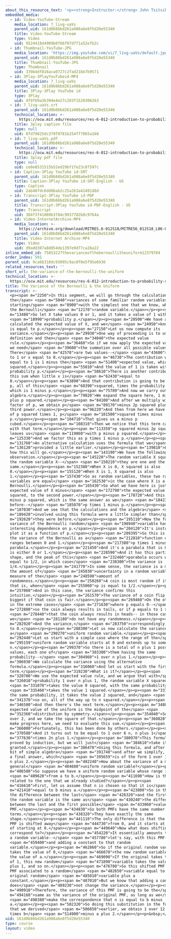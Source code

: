 ```yaml
---
about_this_resource_text: '<p><strong>Instructor:</strong> John Tsitsiklis</p>'
embedded_media:
  - id: Video-YouTube-Stream
    media_location: 7_livg-uaVs
    parent_uid: 161d0b86bd261a988a6e8f5d20e55340
    title: Video-YouTube-Stream
    type: Video
    uid: 9524418d4909b0f66f97d7f1a52efb2c
  - id: Thumbnail-YouTube-JPG
    media_location: 'https://img.youtube.com/vi/7_livg-uaVs/default.jpg'
    parent_uid: 161d0b86bd261a988a6e8f5d20e55340
    title: Thumbnail-YouTube-JPG
    type: Thumbnail
    uid: 339b4df816aca0727c2fad21bb7b9571
  - id: 3Play-3PlayYouTubeid-MP4
    media_location: 7_livg-uaVs
    parent_uid: 161d0b86bd261a988a6e8f5d20e55340
    title: 3Play-3Play YouTube id
    type: 3Play
    uid: 4f9f69a3b394e4e27c203f1520306263
  - id: 7_livg-uaVs.srt
    parent_uid: 161d0b86bd261a988a6e8f5d20e55340
    technical_location: >-
      https://ocw.mit.edu/resources/res-6-012-introduction-to-probability-spring-2018/part-i-the-fundamentals/the-variance-of-the-bernoulli-the-uniform/7_livg-uaVs.srt
    title: 3play caption file
    type: null
    uid: 8fd79825dc379f9781b254ff7065a168
  - id: 7_livg-uaVs.pdf
    parent_uid: 161d0b86bd261a988a6e8f5d20e55340
    technical_location: >-
      https://ocw.mit.edu/resources/res-6-012-introduction-to-probability-spring-2018/part-i-the-fundamentals/the-variance-of-the-bernoulli-the-uniform/7_livg-uaVs.pdf
    title: 3play pdf file
    type: null
    uid: ce8e8531515b52ed29bf1fe23c07597c
  - id: Caption-3Play YouTube id-SRT
    parent_uid: 161d0b86bd261a988a6e8f5d20e55340
    title: Caption-3Play YouTube id-SRT-English - US
    type: Caption
    uid: 2ab48fdc6dd86ab2c25a263a41491d8d
  - id: Transcript-3Play YouTube id-PDF
    parent_uid: 161d0b86bd261a988a6e8f5d20e55340
    title: Transcript-3Play YouTube id-PDF-English - US
    type: Transcript
    uid: 384f3f41069b3784c9937782b8c9764a
  - id: Video-InternetArchive-MP4
    media_location: >-
      https://archive.org/download/MITRES.6-012S18/MITRES6_012S18_L06-03_300k.mp4
    parent_uid: 161d0b86bd261a988a6e8f5d20e55340
    title: Video-Internet Archive-MP4
    type: Video
    uid: d9add387a8d054de1397e9d77ca26a22
inline_embed_id: 75853227thevarianceofthebernoullitheuniform12379784
order_index: 591
parent_uid: 9ca6b310dc93095c9ac0f0e5f95e6930
related_resources_text: ''
short_url: the-variance-of-the-bernoulli-the-uniform
technical_location: >-
  https://ocw.mit.edu/resources/res-6-012-introduction-to-probability-spring-2018/part-i-the-fundamentals/the-variance-of-the-bernoulli-the-uniform
title: The Variance of the Bernoulli & the Uniform
transcript: >-
  <p><span m="2250">In this segment, we will go through the calculation of
  the</span> <span m="5040">variances of some familiar random variables,
  starting</span> <span m="8900">with the simplest one that we know, which is
  the Bernoulli</span> <span m="12170">random variable.</span></p><p><span
  m="13480">So let X take values 0 or 1, and it takes a value of 1 with</span>
  <span m="18990">probability p.</span></p><p><span m="20500">We have already
  calculated the expected value of X, and we</span> <span m="24950">know that it
  is equal to p.</span></p><p><span m="27150">Let us now compute its
  variance.</span></p><p><span m="29930">One way of proceeding is to use the
  definition and then</span> <span m="34040">the expected value
  rule.</span></p><p><span m="36460">So if we now apply the expected value rule,
  we need</span> <span m="39600">the summation over all possible values of X.
  There</span> <span m="42570">are two values--</span> <span m="43600">x equal
  to 1 or x equal to 0.</span></p><p><span m="46730">The contribution when X is
  equal to 1 is 1 minus the</span> <span m="51400">expected value, which is p
  squared.</span></p><p><span m="55010">And the value of 1 is taken with
  probability p.</span></p><p><span m="58610">There is another contribution to
  this sum when little x is</span> <span m="62430">equal to
  0.</span></p><p><span m="63890">And that contribution is going to be 0 minus
  p, all of this</span> <span m="68390">squared, times the probability of 0,
  which is 1 minus p.</span></p><p><span m="75789">And now we carry out some
  algebra.</span></p><p><span m="79020">We expand the square here, 1 minus 2p
  plus p squared.</span></p><p><span m="84100">And after we multiply with this
  factor of p, we obtain p</span> <span m="89170">minus 2p squared plus p to the
  third power.</span></p><p><span m="96220">And then from here we have a factor
  of p squared times 1, p</span> <span m="101500">squared times minus
  p.</span></p><p><span m="104710">That gives us a minus p
  cubed.</span></p><p><span m="108310">Then we notice that this term cancels out
  with that term.</span></p><p><span m="113350">p squared minus 2p squared
  leaves us</span> <span m="119860">with p minus p squared.</span></p><p><span
  m="125330">And we factor this as p times 1 minus p.</span></p><p><span
  m="131760">An alternative calculation uses the formula that we</span> <span
  m="136120">provided a little earlier.</span></p><p><span m="139810">Let's see
  how this will go.</span></p><p><span m="143190">We have the following
  observation.</span></p><p><span m="145220">The random variable X squared and
  the random variable X--</span> <span m="150210">they are one and the
  same.</span></p><p><span m="152380">When X is 0, X squared is also
  0.</span></p><p><span m="155120">When X is 1, X squared is also
  1.</span></p><p><span m="157430">So as random variables, these two random
  variables are equal</span> <span m="162530">in the case where X is a
  Bernoulli.</span></p><p><span m="165430">So what we have here is just the
  expected value of X minus</span> <span m="172790">the expected value of X
  squared, to the second power.</span></p><p><span m="178720">And this is p
  minus p squared, which is the same answer as we</span> <span m="184230">got
  before--</span> <span m="185070">p times 1 minus p.</span></p><p><span
  m="187030">And we see that the calculations and the algebra</span> <span
  m="189420">involved using this formula were a little simpler than</span> <span
  m="192620">they were before.</span></p><p><span m="195110">Now the form of the
  variance of the Bernoulli random</span> <span m="198940">variable has an
  interesting dependence on p.</span></p><p><span m="204120">It's instructive to
  plot it as a function of p.</span></p><p><span m="209395">So this is a plot of
  the variance of the Bernoulli as a</span> <span m="212810">function of p, as p
  ranges between 0 and 1.</span></p><p><span m="217380">p times 1 minus p is a
  parabola.</span></p><p><span m="221450">And it's a parabola that is 0 when p
  is either 0 or 1.</span></p><p><span m="228590">And it has this particular
  shape, and the peak of this</span> <span m="232460">parabola occurs when p is
  equal to 1/2, in which case</span> <span m="238300">the variance is
  1/4.</span></p><p><span m="241770">In some sense, the variance is a measure of
  the amount of</span> <span m="245030">uncertainty in a random variable, a
  measure of the</span> <span m="248590">amount of
  randomness.</span></p><p><span m="250260">A coin is most random if it is fair,
  that is, when</span> <span m="255060">p is equal to 1/2.</span></p><p><span
  m="257060">And in this case, the variance confirms this
  intuition.</span></p><p><span m="261570">The variance of a coin flip is
  biggest if that coin is fair.</span></p><p><span m="269460">On the other hand,
  in the extreme cases</span> <span m="271630">where p equals 0--</span> <span
  m="272880">so the coin always results in tails, or if p equals to 1 so</span>
  <span m="278440">that the coin always results in heads-- in those cases,
  we</span> <span m="281180">do not have any randomness.</span></p><p><span
  m="282920">And the variance,</span> <span m="283750">correspondingly, is equal
  to 0.</span></p><p><span m="288300">Let us now calculate the variance of
  a</span> <span m="290270">uniform random variable.</span></p><p><span
  m="292440">Let us start with a simple case where the range of the</span> <span
  m="295159">uniform random variable starts at 0 and extends up to some
  n.</span></p><p><span m="299370">So there is a total of n plus 1 possible
  values, each one of</span> <span m="303300">them having the same
  probability--</span> <span m="304960">1 over n plus 1.</span></p><p><span
  m="306930">We calculate the variance using the alternative
  formula.</span></p><p><span m="316060">And let us start with the first
  term.</span></p><p><span m="319230">What is it?</span></p><p><span
  m="320700">We use the expected value rule, and we argue that with</span> <span
  m="326010">probability 1 over n plus 1, the random variable X squared</span>
  <span m="331070">takes the value 0 squared, with the same probability,</span>
  <span m="335460">takes the value 1 squared.</span></p><p><span m="337350">With
  the same probability, it takes the value 2 squared, and</span> <span
  m="341370">so on, all of the way up to n squared.</span></p><p><span
  m="346500">And then there's the next term.</span></p><p><span m="348860">The
  expected value of the uniform is the midpoint of the</span> <span
  m="352360">distribution by symmetry.</span></p><p><span m="354040">So it's n
  over 2, and we take the square of that.</span></p><p><span m="360820">Now to
  make progress here, we need to evaluate this sum.</span></p><p><span
  m="366000">Fortunately, this has been done by others.</span></p><p><span
  m="370580">And it turns out to be equal to 1 over 6 n, n plus 1</span> <span
  m="377630">times 2n plus 1.</span></p><p><span m="380970">This formula can be
  proved by induction, but we will just</span> <span m="384610">take it for
  granted.</span></p><p><span m="386470">Using this formula, and after a little
  bit of simple algebra</span> <span m="391740">and after we simplify, we obtain
  a final answer, which</span> <span m="395659">is of the form 1 over 12 n times
  n plus 2.</span></p><p><span m="402240">How about the variance of a more
  general</span> <span m="404680">uniform random variable?</span></p><p><span
  m="406580">So suppose we have a uniform random variable whose range is</span>
  <span m="409620">from a to b.</span></p><p><span m="411690">How is this PMF
  related to the one that we already studied?</span></p><p><span
  m="416610">First, let us assume that n is chosen so that it is</span> <span
  m="421410">equal to b minus a.</span></p><p><span m="423800">So in that case,
  the difference between the last</span> <span m="426320">and the first value of
  the random variable is the same as</span> <span m="430240">the difference
  between the last and the first possible</span> <span m="433060">value in this
  PMF.</span></p><p><span m="434830">So both PMFs have the same number of
  terms.</span></p><p><span m="438320">They have exactly the same
  shape.</span></p><p><span m="441110">The only difference is that the second
  PMF is shifted away</span> <span m="444730">from 0, and it starts at a instead
  of starting at 0.</span></p><p><span m="449640">Now what does shifting a PMF
  correspond to?</span></p><p><span m="454220">It essentially amounts to taking
  a random variable--</span> <span m="457780">let's say, with this PMF--</span>
  <span m="459400">and adding a constant to that random
  variable.</span></p><p><span m="462860">So if the original random variable
  takes the value of 0,</span> <span m="466070">the new random variable takes
  the value of a.</span></p><p><span m="469090">If the original takes the value
  of 1, this new random</span> <span m="471890">variable takes the value of a
  plus 1, and so on.</span></p><p><span m="476780">So this shifted PMF is the
  PMF associated to a random</span> <span m="482650">variable equal to the
  original random</span> <span m="485010">variable plus a
  constant.</span></p><p><span m="487010">But we know that adding a constant
  does</span> <span m="489230">not change the variance.</span></p><p><span
  m="490910">Therefore, the variance of this PMF is going to be the</span> <span
  m="494160">same as the variance of the original PMF, as long as we</span>
  <span m="498380">make the correspondence that n is equal to b minus
  a.</span></p><p><span m="502320">So doing this substitution in the formula
  that we derived</span> <span m="506050">earlier, we obtain 1 over 12 b minus a
  times b</span> <span m="514900">minus a plus 2.</span></p><p>&nbsp;</p>
uid: 161d0b86bd261a988a6e8f5d20e55340
type: course
layout: video
---
```

